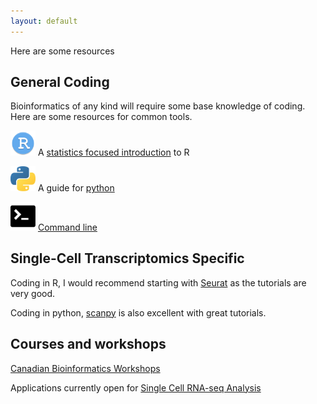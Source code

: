 ```yaml
---
layout: default
---
```


Here are some resources


## General Coding 
Bioinformatics of any kind will require some base knowledge of coding. Here are some resources for common tools. 

<img alt="alt_text" width="40px" src="images/rstudio_94807.png" /> A [statistics focused introduction](https://stat545.com/) to R

<img alt="alt_text" width="40px" src="images/python.jpeg" />  A guide for [python](https://pythonforbiologists.com/)

<img alt="alt_text" width="40px" src="images/command-line.jpg" /> [Command line](http://korflab.ucdavis.edu/bootcamp.html)

## Single-Cell Transcriptomics Specific
Coding in R, I would recommend starting with [Seurat](https://satijalab.org/seurat/articles/get_started_v5_new) as the tutorials are very good. 

Coding in python, [scanpy](https://scanpy.readthedocs.io/en/stable/index.html) is also excellent with great tutorials. 

## Courses and workshops
[Canadian Bioinformatics Workshops](https://bioinformatics.ca/workshops/current-workshops/)

Applications currently open for [Single Cell RNA-seq Analysis](https://bioinformatics.ca/workshops-all/2024-single-cell-rna-seq-analysis/)
